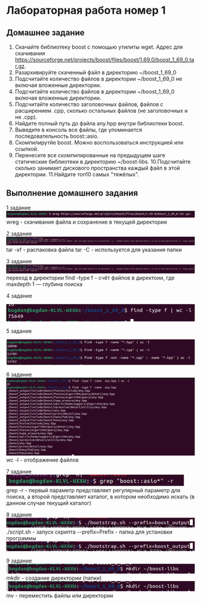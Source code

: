 # Лабораторная работа номер 1

## Домашнее задание

   1. Скачайте библиотеку boost с помощью утилиты wget. Адрес для скачивания https://sourceforge.net/projects/boost/files/boost/1.69.0/boost_1_69_0.tar.gz.
   2. Разархивируйте скаченный файл в директорию ~/boost_1_69_0
   3. Подсчитайте количество файлов в директории ~/boost_1_69_0 не включая вложенные директории.
   4. Подсчитайте количество файлов в директории ~/boost_1_69_0 включая вложенные директории.
   5. Подсчитайте количество заголовочных файлов, файлов с расширением .cpp, сколько остальных файлов (не заголовочных и не .cpp).
   6. Найдите полный путь до файла any.hpp внутри библиотеки boost.
   7. Выведите в консоль все файлы, где упоминается последовательность boost::asio.
   8. Скомпилирутйе boost. Можно воспользоваться инструкцией или ссылкой.
   9. Перенесите все скомпилированные на предыдущем шаге статические библиотеки в директорию ~/boost-libs.
   10.Подсчитайте сколько занимает дискового пространства каждый файл в этой директории.
   11.Найдите топ10 самых "тяжёлых".


## Выполнение домашнего задания

1 задание
![image](https://github.com/BogdanKoval4uk/laba1/blob/main/%D0%A1%D0%BD%D0%B8%D0%BC%D0%BE%D0%BA%20%D1%8D%D0%BA%D1%80%D0%B0%D0%BD%D0%B0%20%D0%BE%D1%82%202023-04-10%2020-36-14.png)
wreg  -  скачивание файла и сохранение в текущей директории

2 задание
![image](https://github.com/BogdanKoval4uk/laba1/blob/main/%D0%A1%D0%BD%D0%B8%D0%BC%D0%BE%D0%BA%20%D1%8D%D0%BA%D1%80%D0%B0%D0%BD%D0%B0%20%D0%BE%D1%82%202023-04-10%2021-32-04.png)
tar -xf  - распаковка файла
tar -C   - используется для указания папки

3 задание
![image](https://github.com/BogdanKoval4uk/laba1/blob/main/%D0%A1%D0%BD%D0%B8%D0%BC%D0%BE%D0%BA%20%D1%8D%D0%BA%D1%80%D0%B0%D0%BD%D0%B0%20%D0%BE%D1%82%202023-04-10%2021-32-04.png)
переход в директории
find -type f  - счёт файлов в директоии,  где maxdepth 1 — глубина поиска

4 задание




![image](https://github.com/BogdanKoval4uk/laba1/blob/main/%D0%A1%D0%BD%D0%B8%D0%BC%D0%BE%D0%BA%20%D1%8D%D0%BA%D1%80%D0%B0%D0%BD%D0%B0%20%D0%BE%D1%82%202023-04-10%2021-42-38.png)

5 задание





![image](https://github.com/BogdanKoval4uk/laba1/blob/main/%D0%A1%D0%BD%D0%B8%D0%BC%D0%BE%D0%BA%20%D1%8D%D0%BA%D1%80%D0%B0%D0%BD%D0%B0%20%D0%BE%D1%82%202023-04-10%2021-47-57.png)

6 задание
![image](https://github.com/BogdanKoval4uk/laba1/blob/main/%D0%A1%D0%BD%D0%B8%D0%BC%D0%BE%D0%BA%20%D1%8D%D0%BA%D1%80%D0%B0%D0%BD%D0%B0%20%D0%BE%D1%82%202023-04-10%2021-54-10.png)
wc -l    - отображение файлов

7 задание
![image](https://github.com/BogdanKoval4uk/laba1/blob/main/%D0%A1%D0%BD%D0%B8%D0%BC%D0%BE%D0%BA%20%D1%8D%D0%BA%D1%80%D0%B0%D0%BD%D0%B0%20%D0%BE%D1%82%202023-04-10%2021-56-56.png)
grep -r    - первый параметр представляет регулярный параметр для поиска, а второй представляет каталог, в котором необходимо искать (в данном случае текущий каталог)

8 задание
![image](https://github.com/BogdanKoval4uk/laba1/blob/main/%D0%A1%D0%BD%D0%B8%D0%BC%D0%BE%D0%BA%20%D1%8D%D0%BA%D1%80%D0%B0%D0%BD%D0%B0%20%D0%BE%D1%82%202023-04-10%2022-04-37.png)
./script.sh   - запуск скрипта
--prefix=Prefix   - папка для установки программы
![image](https://github.com/BogdanKoval4uk/laba1/blob/main/%D0%A1%D0%BD%D0%B8%D0%BC%D0%BE%D0%BA%20%D1%8D%D0%BA%D1%80%D0%B0%D0%BD%D0%B0%20%D0%BE%D1%82%202023-04-10%2022-04-37.png)

9 задание 
![image](https://github.com/BogdanKoval4uk/laba1/blob/main/%D0%A1%D0%BD%D0%B8%D0%BC%D0%BE%D0%BA%20%D1%8D%D0%BA%D1%80%D0%B0%D0%BD%D0%B0%20%D0%BE%D1%82%202023-04-10%2022-13-09.png)
mkdir   - создание директории (папки)
![image](https://github.com/BogdanKoval4uk/laba1/blob/main/%D0%A1%D0%BD%D0%B8%D0%BC%D0%BE%D0%BA%20%D1%8D%D0%BA%D1%80%D0%B0%D0%BD%D0%B0%20%D0%BE%D1%82%202023-04-10%2022-13-14.png)
mv   -  переместить файлы или директории
